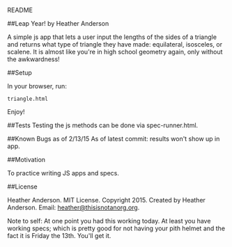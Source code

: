 README

##Leap Year!
by Heather Anderson

A simple js app that lets a user input the lengths of the sides of a triangle and returns what type of triangle they have made: equilateral, isosceles, or scalene. It is almost like you're in high school geometry again, only without the awkwardness!

##Setup

In your browser, run:

`triangle.html`

Enjoy!

##Tests
Testing the js methods can be done via spec-runner.html.

##Known Bugs as of 2/13/15
As of latest commit: results won't show up in app.

##Motivation

To practice writing JS apps and specs.

##License

Heather Anderson. MIT License. Copyright 2015. Created by Heather Anderson. Email: heather@thisisnotanorg.org.

Note to self: At one point you had this working today. At least you have working specs; which is pretty good for not having your pith helmet and the fact it is Friday the 13th. You'll get it.
